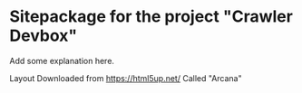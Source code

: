Sitepackage for the project "Crawler Devbox"
============================================

Add some explanation here.

Layout Downloaded from https://html5up.net/ Called "Arcana"

